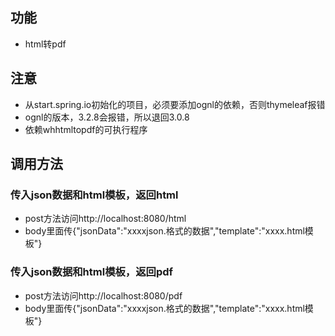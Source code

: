 ## 功能

* html转pdf

## 注意

* 从start.spring.io初始化的项目，必须要添加ognl的依赖，否则thymeleaf报错
* ognl的版本，3.2.8会报错，所以退回3.0.8
* 依赖whhtmltopdf的可执行程序

## 调用方法

### 传入json数据和html模板，返回html

* post方法访问http://localhost:8080/html
* body里面传{"jsonData":"xxxxjson.格式的数据","template":"xxxx.html模板"}

### 传入json数据和html模板，返回pdf

* post方法访问http://localhost:8080/pdf
* body里面传{"jsonData":"xxxxjson.格式的数据","template":"xxxx.html模板"}
